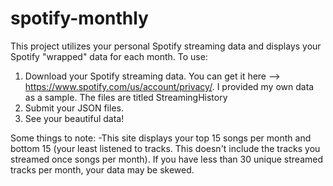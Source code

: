# spotify-monthly

This project utilizes your personal Spotify streaming data and displays your Spotify "wrapped" data for each month.
To use:

1. Download your Spotify streaming data. You can get it here --> https://www.spotify.com/us/account/privacy/. I provided my own data as a sample. The files are titled StreamingHistory
2. Submit your JSON files.
3. See your beautiful data!

Some things to note:
-This site displays your top 15 songs per month and bottom 15 (your least listened to tracks. This doesn't include the tracks you streamed once songs per month). If you have less than 30 unique streamed tracks per month, your data may be skewed.

